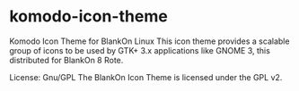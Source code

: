 komodo-icon-theme
=================

Komodo Icon Theme for BlankOn Linux
This icon theme provides a scalable group of icons to be used by GTK+ 3.x 
applications like GNOME 3, this distributed for BlankOn 8 Rote.

License: Gnu/GPL
The BlankOn Icon Theme is licensed under the GPL v2.
